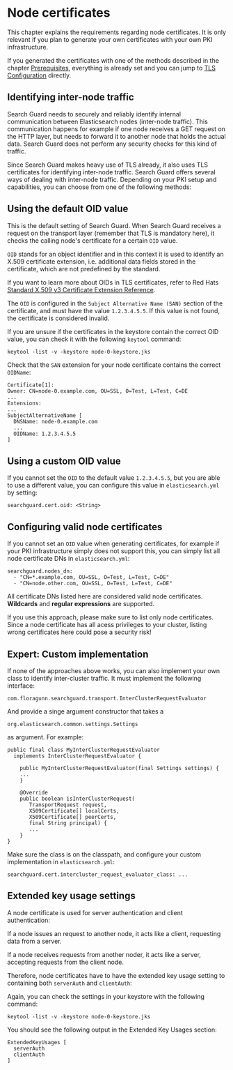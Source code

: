 # Node certificates

This chapter explains the requirements regarding node certificates. It is only relevant if you plan to generate your own certificates with your own PKI infrastructure. 

If you generated the certificates with one of the methods described in the chapter [Prerequisites](tls_overview.md), everything is already set and you can jump to [TLS Configuration](tls_configuration.md) directly.
 
## Identifying inter-node traffic

Search Guard needs to securely and reliably identify internal communication between Elasticsearch nodes (inter-node traffic). This communication happens for example if one node receives a GET request on the HTTP layer, but needs to forward it to another node that holds the actual data. Search Guard does not perform any security checks for this kind of traffic.

Since Search Guard makes heavy use of TLS already, it also uses TLS certificates for identifying inter-node traffic. Search Guard offers several ways of dealing with inter-node traffic. Depending on your PKI setup and capabilities, you can choose from one of the following methods:

## Using the default OID value

This is the default setting of Search Guard. When Search Guard receives a request on the transport layer (remember that TLS is mandatory here), it checks the calling node's certificate for a certain `OID` value.

`OID` stands for an object identifier and in this context it is used to identify an X.509 certificate extension, i.e. additional data fields stored in the certificate, which are not predefined by the standard.

If you want to learn more about OIDs in TLS certificates, refer to Red Hats [Standard X.509 v3 Certificate Extension Reference](https://access.redhat.com/documentation/en-US/Red_Hat_Certificate_System/8.0/html/Admin_Guide/Standard_X.509_v3_Certificate_Extensions.html
).

The `OID` is configured in the `Subject Alternative Name (SAN)` section of the certificate, and must have the value `1.2.3.4.5.5`. If this value is not found, the certificate is considered invalid.

If you are unsure if the certificates in the keystore contain the correct OID value, you can check it with the following `keytool` command:

```
keytool -list -v -keystore node-0-keystore.jks
```

Check that the `SAN` extension for your node certificate contains the correct `OIDName`:

```
Certificate[1]:
Owner: CN=node-0.example.com, OU=SSL, O=Test, L=Test, C=DE
...
Extensions:
...
SubjectAlternativeName [
  DNSName: node-0.example.com
  ...
  OIDName: 1.2.3.4.5.5
]
```

## Using a custom OID value

If you cannot set the `OID` to the default value `1.2.3.4.5.5`, but you are able to use a different value, you can configure this value in `elasticsearch.yml` by setting:

```
searchguard.cert.oid: <String>
```

## Configuring valid node certificates

If you cannot set an `OID` value when generating certificates, for example if your PKI infrastructure simply does not support this, you can simply list all node certificate DNs in `elasticsearch.yml`:

```
searchguard.nodes_dn:
  - "CN=*.example.com, OU=SSL, O=Test, L=Test, C=DE"
  - "CN=node.other.com, OU=SSL, O=Test, L=Test, C=DE"
```

All certificate DNs listed here are considered valid node certificates. **Wildcards** and **regular expressions** are supported.

If you use this approach, please make sure to list only node certificates. Since a node certificate has all acess privileges to your cluster, listing wrong certificates here could pose a security risk!

## Expert: Custom implementation

If none of the approaches above works, you can also implement your own class to identify inter-cluster traffic. It must implement the following interface:

```
com.floragunn.searchguard.transport.InterClusterRequestEvaluator
```

And provide a singe argument constructor that takes a

```
org.elasticsearch.common.settings.Settings
```

as argument. For example:

```
public final class MyInterClusterRequestEvaluator 
  implements InterClusterRequestEvaluator {
    
    public MyInterClusterRequestEvaluator(final Settings settings) {
    ...
    }

    @Override
    public boolean isInterClusterRequest(
       TransportRequest request,
       X509Certificate[] localCerts, 
       X509Certificate[] peerCerts,
       final String principal) {
       ...
    }
}
```

Make sure the class is on the classpath, and configure your custom implementation in `elasticsearch.yml`:

```
searchguard.cert.intercluster_request_evaluator_class: ...
```

## Extended key usage settings

A node certificate is used for server authentication and client authentication:

If a node issues an request to another node, it acts like a client, requesting data from a server.

If a node receives requests from another noder, it acts like a server, accepting requests from the client node.

Therefore, node certificates have to have the extended key usage setting to containing both `serverAuth` and `clientAuth`:

Again, you can check the settings in your keystore with the following command:

```
keytool -list -v -keystore node-0-keystore.jks
```

You should see the following output in the Extended Key Usages section:

```
ExtendedKeyUsages [
  serverAuth
  clientAuth
]
```
